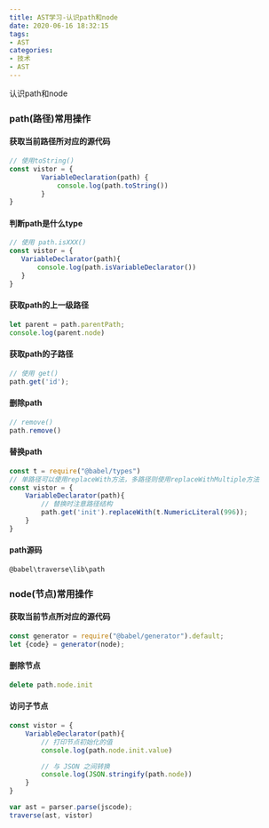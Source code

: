 ```yaml
---
title: AST学习-认识path和node
date: 2020-06-16 18:32:15
tags:
- AST
categories:
- 技术
- AST
---
```


认识path和node

<!-- more -->

### path(路径)常用操作

#### 获取当前路径所对应的源代码

```javascript
// 使用toString()
const vistor = {
        VariableDeclaration(path) {
            console.log(path.toString())
        }
}
```



#### 判断path是什么type

```javascript
// 使用 path.isXXX()
const vistor = {
   VariableDeclarator(path){
       console.log(path.isVariableDeclarator())
   }
}
```



#### 获取path的上一级路径

```javascript
let parent = path.parentPath;
console.log(parent.node)
```



#### 获取path的子路径

```javascript
// 使用 get()
path.get('id');
```



#### 删除path

```javascript
// remove()
path.remove()
```



#### 替换path

```javascript
const t = require("@babel/types")
// 单路径可以使用replaceWith方法，多路径则使用replaceWithMultiple方法
const vistor = {
    VariableDeclarator(path){
        // 替换时注意路径结构
        path.get('init').replaceWith(t.NumericLiteral(996));
    }
}
```



#### path源码

```bash
@babel\traverse\lib\path
```



### node(节点)常用操作



#### 获取当前节点所对应的源代码

```javascript
const generator = require("@babel/generator").default;
let {code} = generator(node);
```



#### 删除节点

```javascript
delete path.node.init
```



#### 访问子节点

```javascript
const vistor = {
    VariableDeclarator(path){
        // 打印节点初始化的值
        console.log(path.node.init.value)

        // 与 JSON 之间转换
        console.log(JSON.stringify(path.node))
    }
}

var ast = parser.parse(jscode);
traverse(ast, vistor)
```

